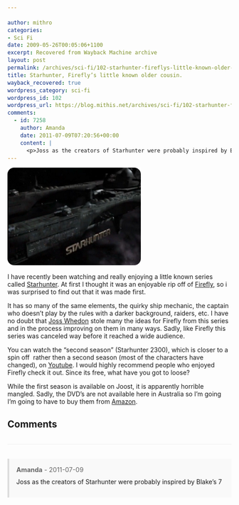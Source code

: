 ```yaml
---

author: mithro
categories:
- Sci Fi
date: 2009-05-26T00:05:06+1100
excerpt: Recovered from Wayback Machine archive
layout: post
permalink: /archives/sci-fi/102-starhunter-fireflys-little-known-older-cousin
title: Starhunter, Firefly’s little known older cousin.
wayback_recovered: true
wordpress_category: sci-fi
wordpress_id: 102
wordpress_url: https://blog.mithis.net/archives/sci-fi/102-starhunter-fireflys-little-known-older-cousin
comments:
  - id: 7258
    author: Amanda
    date: 2011-07-09T07:20:56+00:00
    content: |
      <p>Joss as the creators of Starhunter were probably inspired by Blake&#8217;s 7</p>
---
```


<div >
<div ><img alt="Tulip - The ship from Starhunter"  height="219" src="/assets/images/wp-content/uploads/2009/05/screenshot.png" | relative_url }}" title="Tulip - The ship from Starhunter" width="300"/></div>
<p>I have recently been watching and really enjoying a little known series called <a href="http://en.wikipedia.org/wiki/Starhunter">Starhunter</a>. At first I thought it was an enjoyable rip off of <a href="http://en.wikipedia.org/wiki/Firefly_(TV_series)">Firefly</a>, so i was surprised to find out that it was made first.</p>
<p>It has so many of the same elements, the quirky ship mechanic, the captain who doesn’t play by the rules with a darker background, raiders, etc. I have no doubt that <a href="http://www.imdb.com/name/nm0923736/">Joss Whedon</a> stole many the ideas for Firefly from this series and in the process improving on them in many ways. Sadly, like Firefly this series was canceled way before it reached a wide audience.</p>
<p>You can watch the “second season” (Starhunter 2300), which is closer to a spin off  rather then a second season (most of the characters have changed), on <a href="http://www.youtube.com/show?p=I9idlNtiYTs">Youtube</a>. I would highly recommend people who enjoyed Firefly check it out. Since its free, what have you got to loose?</p>
<p>While the first season is available on Joost, it is apparently horrible mangled. Sadly, the DVD’s are not available here in Australia so I’m going I’m going to have to buy them from <a href="http://www.amazon.com/Starhunter/e/B001CG5BH8/ref=ntt_tv_dp_pel">Amazon</a>.</p>
</div>

## Comments

<div class="comments">
<div class="comment" id="comment-7258">
  <div class="comment-meta">
    <strong>Amanda</strong> -     <time datetime="2011-07-09T07:20:56+00:00">2011-07-09</time>
  </div>
  <div class="comment-content">
    <p>Joss as the creators of Starhunter were probably inspired by Blake&#8217;s 7</p>
  </div>
</div>

</div>

<style>
.comments {
  margin-top: 2rem;
  border-top: 1px solid #eee;
  padding-top: 2rem;
}

.comment {
  margin-bottom: 1.5rem;
  padding: 1rem;
  background: #f9f9f9;
  border-left: 4px solid #ddd;
}

.comment-meta {
  font-size: 0.9rem;
  color: #666;
  margin-bottom: 0.5rem;
}

.comment-content {
  line-height: 1.6;
}

.comment-content p {
  margin: 0.5rem 0;
}
</style>
